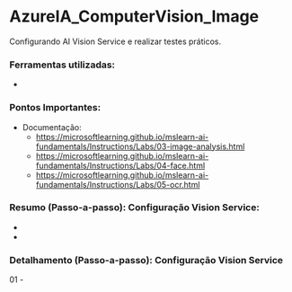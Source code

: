 # AzureIA_ComputerVision_Image
Configurando AI Vision Service e realizar testes práticos.


### Ferramentas utilizadas:

- 

### Pontos Importantes:

- Documentação:
    + https://microsoftlearning.github.io/mslearn-ai-fundamentals/Instructions/Labs/03-image-analysis.html
    + https://microsoftlearning.github.io/mslearn-ai-fundamentals/Instructions/Labs/04-face.html
    + https://microsoftlearning.github.io/mslearn-ai-fundamentals/Instructions/Labs/05-ocr.html

### Resumo (Passo-a-passo): Configuração Vision Service:

- 
- 

### Detalhamento (Passo-a-passo): Configuração Vision Service

01 - 
